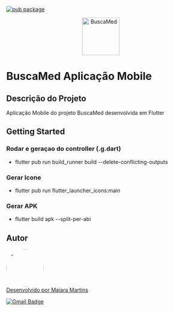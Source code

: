 [![pub package](https://img.shields.io/badge/status-development-yellow)](https://img.shields.io/badge/status-development-yellow) 	


<p align="center">
  <img src="https://github.com/MaiaraM/BuscaMed/blob/master/assets/logo.png?raw=true" height="100" alt="BuscaMed" />
</p>

# BuscaMed Aplicação Mobile

## Descrição do Projeto
Aplicação Mobile do projeto BuscaMed desenvolvida em Flutter

## Getting Started

### Rodar e geraçao do controller (.g.dart)
 + flutter pub run build_runner build --delete-conflicting-outputs
### Gerar Icone
 + flutter pub run flutter_launcher_icons:main
### Gerar APK
 + flutter build apk --split-per-abi


## Autor

<a href="https://github.com/MaiaraM">
 <img style="border-radius: 50%;" src="https://avatars3.githubusercontent.com/u/40842310?s=460&u=0d7cb78a451846f9f05db46e723236b226caff80&v=4" width="100px;" alt=""/>
 <br />
Desenvolvido por Maiara Martins </a>

[![Gmail Badge](https://img.shields.io/badge/-maiaramartins093@gmail.com-c14438?style=flat-square&logo=Gmail&logoColor=white&link=mailto:tgmarinho@gmail.com)](mailto:maiaramartins093@gmail.com)
